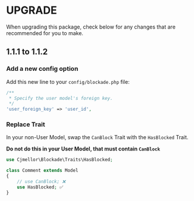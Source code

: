 # UPGRADE

When upgrading this package, check below for any changes that are recommended for you to make.

## 1.1.1 to 1.1.2

### Add a new config option

Add this new line to your `config/blockade.php` file:

```php
/**
 * Specify the user model's foreign key.
 */
'user_foreign_key' => 'user_id',
```

### Replace Trait

In your non-User Model, swap the `CanBlock` Trait with the `HasBlocked` Trait.

**Do not do this in your User Model, that must contain `CanBlock`**

```php
use Cjmellor\Blockade\Traits\HasBlocked;

class Comment extends Model
{
    // use CanBlock; ❌
    use HasBlocked; ✅
}
```
